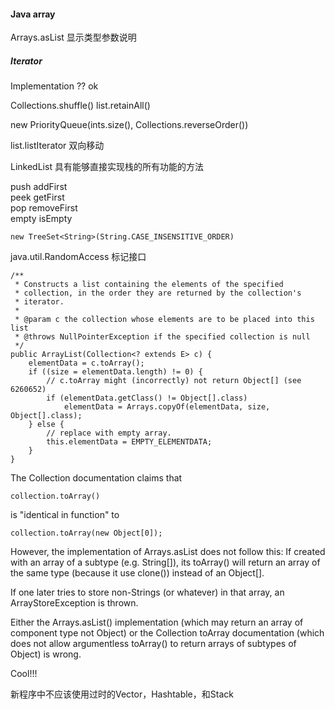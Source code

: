 #### Java array ####

Arrays.<Snow>asList 显示类型参数说明

##### Iterator ######
Implementation ?? ok

Collections.shuffle()
list.retainAll()

new PriorityQueue<Integer>(ints.size(), Collections.reverseOrder())

list.listIterator 双向移动

LinkedList 具有能够直接实现栈的所有功能的方法

push addFirst  
peek getFirst  
pop  removeFirst  
empty isEmpty

    new TreeSet<String>(String.CASE_INSENSITIVE_ORDER)

java.util.RandomAccess 标记接口

    /**
     * Constructs a list containing the elements of the specified
     * collection, in the order they are returned by the collection's
     * iterator.
     *
     * @param c the collection whose elements are to be placed into this list
     * @throws NullPointerException if the specified collection is null
     */
    public ArrayList(Collection<? extends E> c) {
        elementData = c.toArray();
        if ((size = elementData.length) != 0) {
            // c.toArray might (incorrectly) not return Object[] (see 6260652)
            if (elementData.getClass() != Object[].class)
                elementData = Arrays.copyOf(elementData, size, Object[].class);
        } else {
            // replace with empty array.
            this.elementData = EMPTY_ELEMENTDATA;
        }
    }


The Collection documentation claims that

    collection.toArray()

is "identical in function" to

    collection.toArray(new Object[0]);

However, the implementation of Arrays.asList does not follow this: If created with an array of a subtype (e.g. String[]), its toArray() will return an array of the same type (because it use clone()) instead of an Object[].

If one later tries to store non-Strings (or whatever) in that array, an ArrayStoreException is thrown.

Either the Arrays.asList() implementation (which may return an array of component type not Object) or the Collection toArray documentation (which does not allow argumentless toArray() to return arrays of subtypes of Object) is wrong.

Cool!!!


新程序中不应该使用过时的Vector，Hashtable，和Stack